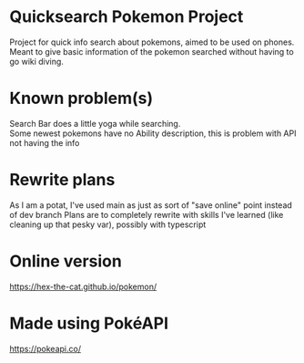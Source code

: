# Quicksearch Pokemon Project

Project for quick info search about pokemons, aimed to be used on phones.  
Meant to give basic information of the pokemon searched without having to go wiki diving.

# Known problem(s)

Search Bar does a little yoga while searching.  
Some newest pokemons have no Ability description, this is problem with API not having the info  

# Rewrite plans

As I am a potat, I've used main as just as sort of "save online" point instead of dev branch 
Plans are to completely rewrite with skills I've learned (like cleaning up that pesky var), possibly with typescript  

# Online version

https://hex-the-cat.github.io/pokemon/

# Made using PokéAPI

https://pokeapi.co/
